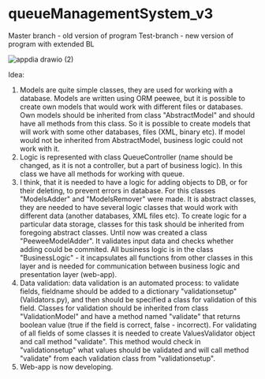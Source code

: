 # queueManagementSystem_v3

Master branch - old version of program
Test-branch - new version of program with extended BL

![appdia drawio (2)](https://github.com/vladstudennikov/queueManagementSystem_v3/assets/91913216/6ee54976-c1fa-4bc4-ba84-adcca934039e)


Idea:

1. Models are quite simple classes, they are used for working with a database. Models are written using ORM peewee, but it is possible to create own models that would work with different files or databases. Own models should be inherited from class "AbstractModel" and should have all methods from this class. So it is possible to create models that will work with some other databases, files (XML, binary etc). If model would not be inherited from AbstractModel, business logic could not work with it.
2. Logic is represented with class QueueController (name should be changed, as it is not a controller, but a part of business logic). In this class we have all methods for working with queue.
3. I think, that it is needed to have a logic for adding objects to DB, or for their deleting, to prevent errors in database. For this classes "ModelsAdder" and "ModelsRemover" were made. It is abstract classes, they are needed to have several logic classes that would work with different data (another databases, XML files etc). To create logic for a particular data storage, classes for this task should be inherited from foregoing abstract classes. Until now  was created a class "PeeweeModelAdder". It validates input data and checks whether adding could be commited. All business logic is in the class "BusinessLogic" - it incapsulates all functions from other classes in this layer and is needed for communication between business logic and presentation layer (web-app).
4. Data validation: data validation is an automated process: to validate fields, fieldname should be added to a dictionary "validationsetup" (Validators.py), and then should be specified a class for validation of this field. Classes for validation should be inherited from class "ValidationModel" and have a method named "validate" that returns boolean value (true if the field is correct, false - incorrect). For validating of all fields of some classes it is needed to create ValuesValidator object and call method "validate". This method would check in "validationsetup" what values should be validated and will call method "validate" from each validation class from "validationsetup".
5. Web-app is now developing.
